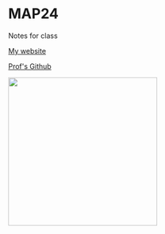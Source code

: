 # MAP24
Notes for class

[My website](https://jg220.github.io/MAP24/)

[Prof's Github](https://github.com/williamedwardhahn/MathData24)

<img src="https://logos-world.net/wp-content/uploads/2020/06/Florida-Atlantic-Owls-Logo.png" width=300>
